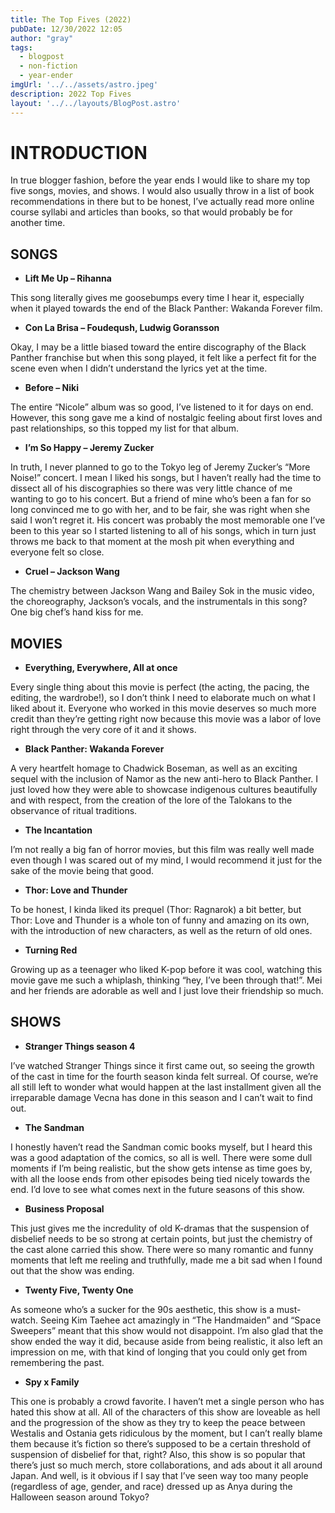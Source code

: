 ```yaml
---
title: The Top Fives (2022)
pubDate: 12/30/2022 12:05
author: "gray"
tags:
  - blogpost
  - non-fiction
  - year-ender
imgUrl: '../../assets/astro.jpeg'
description: 2022 Top Fives
layout: '../../layouts/BlogPost.astro'
---
```


# INTRODUCTION

In true blogger fashion, before the year ends I would like to share my top five songs, movies, and shows. I would also usually throw in a list of book recommendations in there but to be honest, I’ve actually read more online course syllabi and articles than books, so that would probably be for another time.


## SONGS

+ **Lift Me Up – Rihanna**

This song literally gives me goosebumps every time I hear it, especially when it played towards the end of the Black Panther: Wakanda Forever film.

+  **Con La Brisa – Foudeqush, Ludwig Goransson**

Okay, I may be a little biased toward the entire discography of the Black Panther franchise but when this song played, it felt like a perfect fit for the scene even when I didn’t understand the lyrics yet at the time.

+ **Before – Niki**

The entire “Nicole” album was so good, I’ve listened to it for days on end. However, this song gave me a kind of nostalgic feeling about first loves and past relationships, so this topped my list for that album.

+ **I’m So Happy – Jeremy Zucker**

In truth, I never planned to go to the Tokyo leg of Jeremy Zucker’s “More Noise!” concert. I mean I liked his songs, but I haven’t really had the time to dissect all of his discographies so there was very little chance of me wanting to go to his concert. But a friend of mine who’s been a fan for so long convinced me to go with her, and to be fair, she was right when she said I won’t regret it. His concert was probably the most memorable one I’ve been to this year so I started listening to all of his songs, which in turn just throws me back to that moment at the mosh pit when everything and everyone felt so close.

+ **Cruel – Jackson Wang**

The chemistry between Jackson Wang and Bailey Sok in the music video, the choreography, Jackson’s vocals, and the instrumentals in this song? One big chef’s hand kiss for me.


## MOVIES

+ **Everything, Everywhere, All at once**

Every single thing about this movie is perfect (the acting, the pacing, the editing, the wardrobe!), so I don’t think I need to elaborate much on what I liked about it. Everyone who worked in this movie deserves so much more credit than they’re getting right now because this movie was a labor of love right through the very core of it and it shows.

+ **Black Panther: Wakanda Forever**

A very heartfelt homage to Chadwick Boseman, as well as an exciting sequel with the inclusion of Namor as the new anti-hero to Black Panther. I just loved how they were able to showcase indigenous cultures beautifully and with respect, from the creation of the lore of the Talokans to the observance of ritual traditions.

+ **The Incantation**

I’m not really a big fan of horror movies, but this film was really well made even though I was scared out of my mind, I would recommend it just for the sake of the movie being that good.

+ **Thor: Love and Thunder**

To be honest, I kinda liked its prequel (Thor: Ragnarok) a bit better, but Thor: Love and Thunder is a whole ton of funny and amazing on its own, with the introduction of new characters, as well as the return of old ones.

+ **Turning Red**

Growing up as a teenager who liked K-pop before it was cool, watching this movie gave me such a whiplash, thinking “hey, I’ve been through that!”. Mei and her friends are adorable as well and I just love their friendship so much.


## SHOWS

+ **Stranger Things season 4**

I’ve watched Stranger Things since it first came out, so seeing the growth of the cast in time for the fourth season kinda felt surreal. Of course, we’re all still left to wonder what would happen at the last installment given all the irreparable damage Vecna has done in this season and I can’t wait to find out.

+ **The Sandman**

I honestly haven’t read the Sandman comic books myself, but I heard this was a good adaptation of the comics, so all is well. There were some dull moments if I’m being realistic, but the show gets intense as time goes by, with all the loose ends from other episodes being tied nicely towards the end. I’d love to see what comes next in the future seasons of this show.

+ **Business Proposal**

This just gives me the incredulity of old K-dramas that the suspension of disbelief needs to be so strong at certain points, but just the chemistry of the cast alone carried this show. There were so many romantic and funny moments that left me reeling and truthfully, made me a bit sad when I found out that the show was ending.

+ **Twenty Five, Twenty One**

As someone who’s a sucker for the 90s aesthetic, this show is a must-watch. Seeing Kim Taehee act amazingly in “The Handmaiden” and “Space Sweepers” meant that this show would not disappoint. I’m also glad that the show ended the way it did, because aside from being realistic, it also left an impression on me, with that kind of longing that you could only get from remembering the past.

+ **Spy x Family**

This one is probably a crowd favorite. I haven’t met a single person who has hated this show at all. All of the characters of this show are loveable as hell and the progression of the show as they try to keep the peace between Westalis and Ostania gets ridiculous by the moment, but I can’t really blame them because it’s fiction so there’s supposed to be a certain threshold of suspension of disbelief for that, right? Also, this show is so popular that there’s just so much merch, store collaborations, and ads about it all around Japan. And well, is it obvious if I say that I’ve seen way too many people (regardless of age, gender, and race) dressed up as Anya during the Halloween season around Tokyo?
